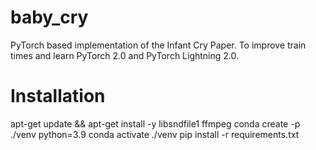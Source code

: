 # baby_cry
PyTorch based implementation of the Infant Cry Paper. To improve train times and learn PyTorch 2.0 and PyTorch Lightning 2.0.


# Installation
apt-get update && apt-get install -y libsndfile1 ffmpeg
conda create -p ./venv python=3.9
conda activate ./venv
pip install -r requirements.txt